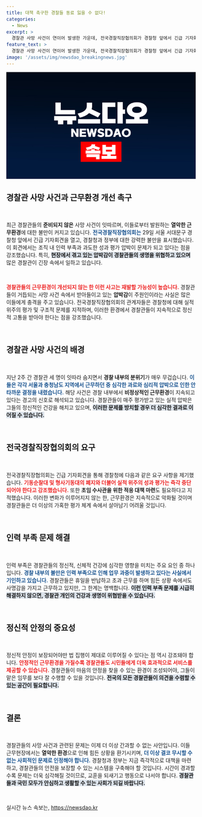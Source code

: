 ```yaml
---
title: 대책 촉구한 경찰들 동료 잃을 수 없다!
categories:
  - News
excerpt: >
  경찰관 사망 사건이 연이어 발생한 가운데, 전국경찰직장협의회가 경찰청 앞에서 긴급 기자회견을 열고 근무 환경 개선을 강력히 촉구했다. 인력 부족과 압박감으로 고통 받고 있는 현장 경찰의 목소리에 귀 기울여야 한다는 주장이다.
feature_text: >
  경찰관 사망 사건이 연이어 발생한 가운데, 전국경찰직장협의회가 경찰청 앞에서 긴급 기자회견을 열고 근무 환경 개선을 강력히 촉구했다. 인력 부족과 압박감으로 고통 받고 있는 현장 경찰의 목소리에 귀 기울여야 한다는 주장이다.
image: '/assets/img/newsdao_breakingnews.jpg'
---
```


<p><img src="/assets/img/newsdao_breakingnews.jpg" alt="bookingtag 속보" /></p>

<h2 data-ke-size="size26">경찰관 사망 사건과 근무환경 개선 촉구</h2>

<p data-ke-size="size16">&nbsp;</p>

<p>최근 경찰관들의 <b>준비되지 않은</b> 사망 사건이 잇따르며, 이들로부터 발원하는 <b>열악한 근무환경</b>에 대한 불만이 커지고 있습니다. <b><span style="color: #1a5490;">전국경찰직장협의회는</span></b> 29일 서울 서대문구 경찰청 앞에서 긴급 기자회견을 열고, 경찰청과 정부에 대한 강력한 불만을 표시했습니다. 이 회견에서는 조직 내 인력 부족과 과도한 성과 평가 압박이 문제가 되고 있다는 점을 강조했습니다. 특히, <b><span style="background-color: #21538527;">현장에서 겪고 있는 압박감이 경찰관들의 생명을 위협하고 있으며</span></b> 많은 경찰관이 긴장 속에서 일하고 있습니다. </p>

<p data-ke-size="size16">&nbsp;</p>

<p><b><span style="color: #ee2323;">경찰관들의 근무환경이 개선되지 않는 한 이런 사고는 재발할 가능성이 높습니다.</span></b> 경찰관들이 거듭되는 사망 사건 속에서 받아들이고 있는 <b>압박감</b>이 주원인이라는 사실은 많은 이들에게 충격을 주고 있습니다. 전국경찰직장협의회의 관계자들은 경찰청에 대해 실적 위주의 평가 및 구조적 문제를 지적하며, 이러한 환경에서 경찰관들이 지속적으로 정신적 고통을 받아야 한다는 점을 강조했습니다.</p>

<p data-ke-size="size16">&nbsp;</p>

<h2 data-ke-size="size26">경찰관 사망 사건의 배경</h2>

<p data-ke-size="size16">&nbsp;</p>

<p>지난 2주 간 경찰관 세 명이 잇따라 숨지면서 <b>경찰 내부의 분위기</b>가 매우 무겁습니다. <b><span style="color: #1a5490;">이들은 각각 서울과 충청남도 지역에서 근무하던 중 심각한 과로와 심리적 압박으로 인한 안타까운 결정을 내렸습니다.</span></b> 해당 사건은 경찰 내부에서 <b>비정상적인 근무환경</b>이 지속되고 있다는 경고의 신호로 해석되고 있습니다. 경찰관들이 매주 평가받고 있는 실적 압박은 그들의 정신적인 건강을 해치고 있으며, <b><span style="background-color: #21538527;">이러한 문제를 방치할 경우 더 심각한 결과로 이어질 수 있습니다.</span></b></p>

<p data-ke-size="size16">&nbsp;</p>

<h2 data-ke-size="size26">전국경찰직장협의회의 요구</h2>

<p data-ke-size="size16">&nbsp;</p>

<p>전국경찰직장협의회는 긴급 기자회견을 통해 경찰청에 다음과 같은 요구 사항을 제기했습니다. <b><span style="color: #ee2323;">기동순찰대 및 형사기동대의 폐지와 더불어 실적 위주의 성과 평가는 즉각 중단되어야 한다고 강조했습니다.</span></b> 또한 <b>초임 수사관을 위한 적응 대책 마련</b>도 필요하다고 지적했습니다. 이러한 변화가 이루어지지 않는 한, 근무환경은 지속적으로 악화될 것이며 경찰관들은 더 이상의 가혹한 평가 체계 속에서 살아남기 어려울 것입니다.</p>

<p data-ke-size="size16">&nbsp;</p>

<h2 data-ke-size="size26">인력 부족 문제 해결</h2>

<p data-ke-size="size16">&nbsp;</p>

<p>인력 부족은 경찰관들의 정신적, 신체적 건강에 심각한 영향을 미치는 주요 요인 중 하나입니다. <b><span style="color: #1a5490;">경찰 내부의 불만은 인력 부족으로 인해 업무 과중이 발생하고 있다는 사실에서 기인하고 있습니다.</span></b> 경찰관들은 휴일을 반납하고 초과 근무를 하며 힘든 상황 속에서도 사명감을 가지고 근무하고 있지만, 그 한계는 명백합니다. <b><span style="background-color: #21538527;">이런 인력 부족 문제를 시급히 해결하지 않으면, 경찰관 개인의 건강과 생명이 위협받을 수 있습니다.</span></b></p>

<p data-ke-size="size16">&nbsp;</p>

<h2 data-ke-size="size26">정신적 안정의 중요성</h2>

<p data-ke-size="size16">&nbsp;</p>

<p>정신적 안정이 보장되어야만 법 집행이 제대로 이루어질 수 있다는 점 역시 강조돼야 합니다. <b><span style="color: #ee2323;">안정적인 근무환경을 가질수록 경찰관들도 시민들에게 더욱 효과적으로 서비스를 제공할 수 있습니다.</span></b> 경찰관들이 마음의 안정을 찾을 수 있는 환경이 조성되어야, 그들이 맡은 임무를 보다 잘 수행할 수 있을 것입니다. <b><span style="background-color: #21538527;">전국의 모든 경찰관들이 의견을 수렴할 수 있는 공간이 필요합니다.</span></b></p>

<p data-ke-size="size16">&nbsp;</p>

<h2 data-ke-size="size26">결론</h2>

<p data-ke-size="size16">&nbsp;</p>

<p>경찰관들의 사망 사건과 관련된 문제는 이제 더 이상 간과할 수 없는 사안입니다. 이들 근무현장에서는 <b>열악한 환경</b>으로 인해 힘든 상황을 환기시키며, <b><span style="color: #1a5490;">더 이상 결코 무시할 수 없는 사회적인 문제로 인정해야 합니다.</span></b> 경찰청과 정부는 지금 즉각적으로 대책을 마련하고, 경찰관들의 안전을 보장할 수 있는 시스템을 구축해야 할 것입니다. 시간이 경과할수록 문제는 더욱 심각해질 것이므로, 교훈을 되새기고 행동으로 나서야 합니다. <b><span style="background-color: #21538527;">경찰관들과 국민 모두가 안심하고 생활할 수 있는 사회가 되길 바랍니다.</span></b></p>

<p data-ke-size="size16">&nbsp;</p>
실시간 뉴스 속보는, <a href="https://newsdao.kr" rel="dofollow">https://newsdao.kr</a>


